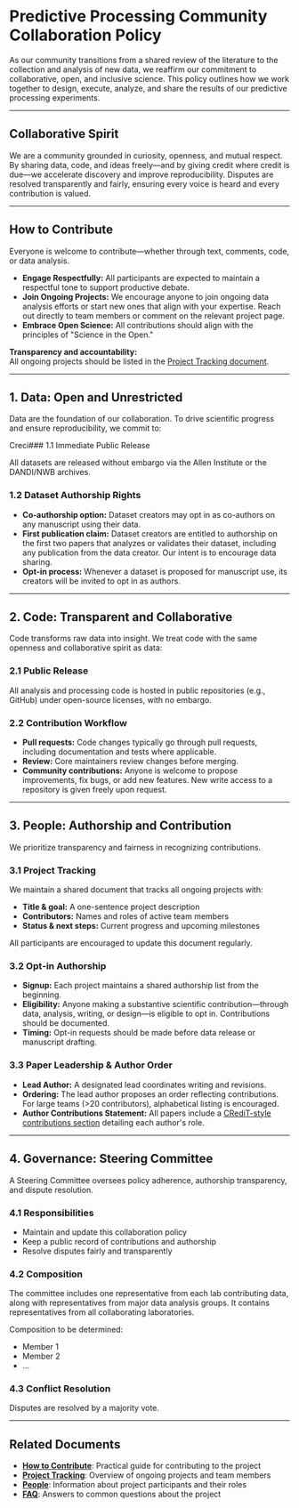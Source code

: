 # Predictive Processing Community Collaboration Policy

As our community transitions from a shared review of the literature to the collection and analysis of new data, we reaffirm our commitment to collaborative, open, and inclusive science. This policy outlines how we work together to design, execute, analyze, and share the results of our predictive processing experiments.

---

## Collaborative Spirit

We are a community grounded in curiosity, openness, and mutual respect. By sharing data, code, and ideas freely—and by giving credit where credit is due—we accelerate discovery and improve reproducibility. Disputes are resolved transparently and fairly, ensuring every voice is heard and every contribution is valued.

---

## How to Contribute

Everyone is welcome to contribute—whether through text, comments, code, or data analysis.

- **Engage Respectfully:** All participants are expected to maintain a respectful tone to support productive debate.
- **Join Ongoing Projects:** We encourage anyone to join ongoing data analysis efforts or start new ones that align with your expertise. Reach out directly to team members or comment on the relevant project page.
- **Embrace Open Science:** All contributions should align with the principles of "Science in the Open."

**Transparency and accountability:**  
All ongoing projects should be listed in the [Project Tracking document](project-tracking.md).

---

## 1. Data: Open and Unrestricted

Data are the foundation of our collaboration. To drive scientific progress and ensure reproducibility, we commit to:

Creci### 1.1 Immediate Public Release

All datasets are released without embargo via the Allen Institute or the DANDI/NWB archives.

### 1.2 Dataset Authorship Rights

- **Co‑authorship option:** Dataset creators may opt in as co-authors on any manuscript using their data.
- **First publication claim:** Dataset creators are entitled to authorship on the first two papers that analyzes or validates their dataset, including any publication from the data creator. Our intent is to encourage data sharing. 
- **Opt‑in process:** Whenever a dataset is proposed for manuscript use, its creators will be invited to opt in as authors.

---

## 2. Code: Transparent and Collaborative

Code transforms raw data into insight. We treat code with the same openness and collaborative spirit as data:

### 2.1 Public Release

All analysis and processing code is hosted in public repositories (e.g., GitHub) under open-source licenses, with no embargo.

### 2.2 Contribution Workflow

- **Pull requests:** Code changes typically go through pull requests, including documentation and tests where applicable.
- **Review:** Core maintainers review changes before merging.
- **Community contributions:** Anyone is welcome to propose improvements, fix bugs, or add new features. New write access to a repository is given freely upon request.

---

## 3. People: Authorship and Contribution

We prioritize transparency and fairness in recognizing contributions.

### 3.1 Project Tracking

We maintain a shared document that tracks all ongoing projects with:

- **Title & goal:** A one-sentence project description
- **Contributors:** Names and roles of active team members
- **Status & next steps:** Current progress and upcoming milestones

All participants are encouraged to update this document regularly.

### 3.2 Opt‑in Authorship

- **Signup:** Each project maintains a shared authorship list from the beginning.
- **Eligibility:** Anyone making a substantive scientific contribution—through data, analysis, writing, or design—is eligible to opt in. Contributions should be documented.
- **Timing:** Opt-in requests should be made before data release or manuscript drafting. 

### 3.3 Paper Leadership & Author Order

- **Lead Author:** A designated lead coordinates writing and revisions.
- **Ordering:** The lead author proposes an order reflecting contributions. For large teams (>20 contributors), alphabetical listing is encouraged.
- **Author Contributions Statement:** All papers include a [CRediT-style contributions section](https://credit.niso.org) detailing each author's role.

---

## 4. Governance: Steering Committee

A Steering Committee oversees policy adherence, authorship transparency, and dispute resolution.

### 4.1 Responsibilities

- Maintain and update this collaboration policy
- Keep a public record of contributions and authorship
- Resolve disputes fairly and transparently

### 4.2 Composition

The committee includes one representative from each lab contributing data, along with representatives from major data analysis groups. It contains representatives from all collaborating laboratories.

Composition to be determined: 
- Member 1
- Member 2
- …

### 4.3 Conflict Resolution

Disputes are resolved by a majority vote.

---

## Related Documents

- **[How to Contribute](how_to_contribute.md)**: Practical guide for contributing to the project
- **[Project Tracking](project-tracking.md)**: Overview of ongoing projects and team members
- **[People](people.md)**: Information about project participants and their roles
- **[FAQ](faq.md)**: Answers to common questions about the project
